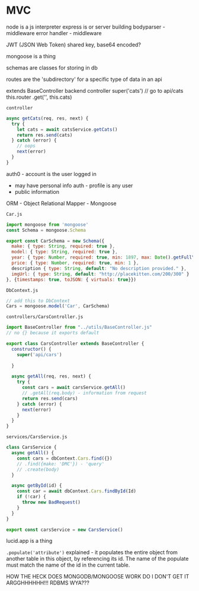 # MVC

node is a js interpreter
express is or server building
bodyparser - middleware
error handler - middleware

JWT (JSON Web Token)
shared key, base64 encoded?

mongoose is a thing

schemas are classes for storing in db

routes are the 'subdirectory' for a specific type of data in an api

extends BaseController backend controller
super('cats') // go to api/cats
this.router
  .get('', this.cats)

`controller`
```js
async getCats(req, res, next) {
  try {
    let cats = await catsService.getCats()
    return res.send(cats)
  } catch (error) {
    // oops
    next(error)
  }
}
```


auth0 - account is the user logged in
  - may have personal info
auth - profile is any user
  - public information

ORM - Object Relational Mapper - Mongoose

`Car.js`
```js
import mongoose from 'mongoose'
const Schema = mongoose.Schema

export const CarSchema = new Schema({
  make: { type: String, required: true },
  model: { type: String, required: true },
  year: { type: Number, required: true, min: 1897, max: Date().getFullYear() + 2 },
  price: { type: Number, required: true, min: 1 },
  description { type: String, default: "No description provided." },
  imgUrl: { type: String, default: "http://placekitten.com/200/300" }
}, {timestamps: true, toJSON: { virtuals: true}})
```

`DbContext.js`
```js
// add this to DbContext
Cars = mongoose.model('Car', CarSchema)
```

`controllers/CarsController.js`
```js
import BaseController from "../utils/BaseController.js"
// no {} because it exports default

export class CarsController extends BaseController {
  constructor() {
    super('api/cars')
    
  }

  async getAll(req, res, next) {
    try {
      const cars = await carsService.getAll()
      // .getAll(req.body) - information from request
      return res.send(cars)
    } catch (error) {
      next(error)
    }
  }
}
```

`services/CarsService.js`
```js
class CarsService {
  async getAll() {
    const cars = dbContext.Cars.find({})
    // .find({make: 'DMC'}) - 'query'
    // .create(body)
  }

  async getById(id) {
    const car = await dbContext.Cars.findById(Id)
    if (!car) {
      throw new BadRequest()
    }
  }
}

export const carsService = new CarsService()
```

lucid.app is a thing

`.populate('attribute')` explained - it populates the entire object from another table in this object, by referencing its id. The name of the populate must match the name of the id in the current table.

HOW THE HECK DOES MONGODB/MONGOOSE WORK DO I DON'T GET IT ARGGHHHHHH!!! RDBMS WYA???